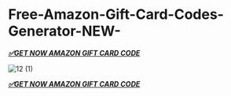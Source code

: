 # Free-Amazon-Gift-Card-Codes-Generator-NEW- 

***[✅GET NOW AMAZON GIFT CARD CODE](https://rosofferzone.com/amazon%20gift%20card/)***


![12 (1)](https://github.com/user-attachments/assets/0356dcd2-28ed-4eb1-b814-01e6af8cb47e)


***[✅GET NOW AMAZON GIFT CARD CODE](https://rosofferzone.com/amazon%20gift%20card/)***
